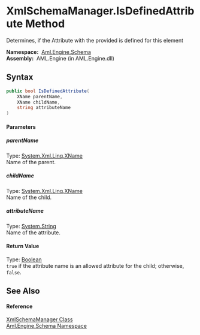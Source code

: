 XmlSchemaManager.IsDefinedAttribute Method
==========================================
Determines, if the Attribute with the provided is defined for this element

  **Namespace:**  [Aml.Engine.Schema][1]  
  **Assembly:**  AML.Engine (in AML.Engine.dll)

Syntax
------

```csharp
public bool IsDefinedAttribute(
	XName parentName,
	XName childName,
	string attributeName
)
```

#### Parameters

##### *parentName*
Type: [System.Xml.Linq.XName][2]  
Name of the parent.

##### *childName*
Type: [System.Xml.Linq.XName][2]  
Name of the child.

##### *attributeName*
Type: [System.String][3]  
Name of the attribute.

#### Return Value
Type: [Boolean][4]  
`true` if the attribute name is an allowed attribute for the child; otherwise, `false`. 

See Also
--------

#### Reference
[XmlSchemaManager Class][5]  
[Aml.Engine.Schema Namespace][1]  

[1]: ../README.md
[2]: https://docs.microsoft.com/dotnet/api/system.xml.linq.xname
[3]: https://docs.microsoft.com/dotnet/api/system.string
[4]: https://docs.microsoft.com/dotnet/api/system.boolean
[5]: README.md
[6]: https://www.automationml.org
[7]: ../../icons/logoShade.png